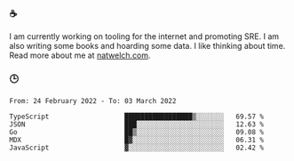 ### ☕

I am currently working on tooling for the internet and promoting SRE. I am also writing some books and hoarding some data. I like thinking about time. Read more about me at [natwelch.com](https://natwelch.com).

### 🕒

<!--START_SECTION:waka-->

```text
From: 24 February 2022 - To: 03 March 2022

TypeScript                   █████████████████▒░░░░░░░   69.57 %
JSON                         ███░░░░░░░░░░░░░░░░░░░░░░   12.63 %
Go                           ██▒░░░░░░░░░░░░░░░░░░░░░░   09.08 %
MDX                          █▓░░░░░░░░░░░░░░░░░░░░░░░   06.31 %
JavaScript                   ▓░░░░░░░░░░░░░░░░░░░░░░░░   02.42 %
```

<!--END_SECTION:waka-->
